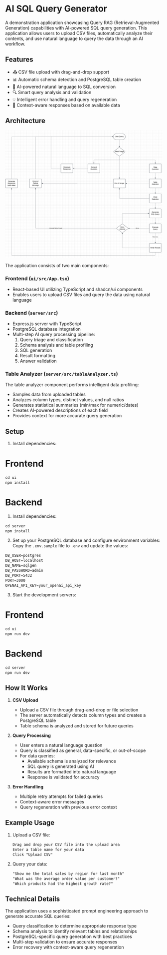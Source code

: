 # AI SQL Query Generator

A demonstration application showcasing Query RAG (Retrieval-Augmented Generation) capabilities with AI-powered SQL query generation. This application allows users to upload CSV files, automatically analyze their contents, and use natural language to query the data through an AI workflow.

## Features

- 📤 CSV file upload with drag-and-drop support
- 📊 Automatic schema detection and PostgreSQL table creation
- 🤖 AI-powered natural language to SQL conversion
- 🔍 Smart query analysis and validation
- 💡 Intelligent error handling and query regeneration
- 🎯 Context-aware responses based on available data

## Architecture

![AI SQL Query Generator Architecture](./architecture.png)

The application consists of two main components:

### Frontend (`ui/src/App.tsx`)
- React-based UI utilizing TypeScript and shadcn/ui components
- Enables users to upload CSV files and query the data using natural language

### Backend (`server/src`)
- Express.js server with TypeScript
- PostgreSQL database integration
- Multi-step AI query processing pipeline:
  1. Query triage and classification
  2. Schema analysis and table profiling
  3. SQL generation
  4. Result formatting
  5. Answer validation

### Table Analyzer (`server/src/tableAnalyzer.ts`)
The table analyzer component performs intelligent data profiling:
- Samples data from uploaded tables
- Analyzes column types, distinct values, and null ratios
- Generates statistical summaries (min/max for numeric/dates)
- Creates AI-powered descriptions of each field
- Provides context for more accurate query generation

## Setup

1. Install dependencies:

# Frontend
```
cd ui
npm install
```

# Backend
1. Install dependencies:
```
cd server
npm install
```

2. Set up your PostgreSQL database and configure environment variables:
   Copy the `.env.sample` file to `.env` and update the values:

```env
DB_USER=postgres
DB_HOST=localhost
DB_NAME=sqlgen
DB_PASSWORD=admin
DB_PORT=5432
PORT=3000
OPENAI_API_KEY=your_openai_api_key
```

3. Start the development servers:

# Frontend
```
cd ui
npm run dev
```

# Backend
```
cd server
npm run dev
```

## How It Works

1. **CSV Upload**
   - Upload a CSV file through drag-and-drop or file selection
   - The server automatically detects column types and creates a PostgreSQL table
   - Table schema is analyzed and stored for future queries

2. **Query Processing**
   - User enters a natural language question
   - Query is classified as general, data-specific, or out-of-scope
   - For data queries:
     - Available schema is analyzed for relevance
     - SQL query is generated using AI
     - Results are formatted into natural language
     - Response is validated for accuracy

3. **Error Handling**
   - Multiple retry attempts for failed queries
   - Context-aware error messages
   - Query regeneration with previous error context

## Example Usage

1. Upload a CSV file:
   ```
   Drag and drop your CSV file into the upload area
   Enter a table name for your data
   Click "Upload CSV"
   ```

2. Query your data:
   ```
   "Show me the total sales by region for last month"
   "What was the average order value per customer?"
   "Which products had the highest growth rate?"
   ```

## Technical Details

The application uses a sophisticated prompt engineering approach to generate accurate SQL queries:

- Query classification to determine appropriate response type
- Schema analysis to identify relevant tables and relationships
- PostgreSQL-specific query generation with best practices
- Multi-step validation to ensure accurate responses
- Error recovery with context-aware query regeneration